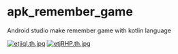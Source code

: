 # apk_remember_game
Android studio make remember game with kotlin language

<a href="https://www.picz.in.th/image/1111.etjiqI"><img src="https://sv1.picz.in.th/images/2023/03/03/etjiqI.th.jpg" alt="etjiqI.th.jpg" border="0"></a> <a href="https://www.picz.in.th/image/2222.etjRHP"><img src="https://sv1.picz.in.th/images/2023/03/03/etjRHP.th.jpg" alt="etjRHP.th.jpg" border="0"></a>
